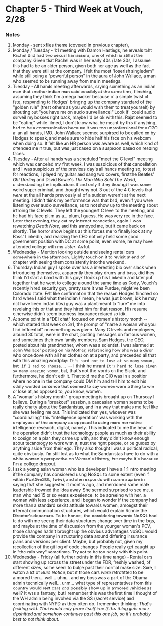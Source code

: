 # Chapter 5 - Third Week at Vouch, 2/28

### Notes

1. Monday - sent xfiles theme (covered in previous chapter), 
1. Monday / Tuesday - 1:1 meeting with Damon Hastings, he reveals taht Rachel Bird had two sexual harrassers, one of which is still at the company. Given that Rachel was in her early 40s / late 30s, I assume this had to be an older person, given both her age as well as the fact that they were still at the company. I felt the most "loserish singledom" while still being a "powerful person" in the aura of John Wallace, a man who seemed to be running away from me in meetings.
1. Tuesday - All hands meeting afterwards, saying something as an indian man that another indian man said possibly at the same time, flinching, assuming they think I'm a mega hacker because of a simple twist of fate, responding to Hodges' bringing up the company standard of the "golden rule" (treat others as you would wish them to treat yourself) by shouting out "you have me on audio surveillance!" Look if I could audio surveil my bosses right back, maybe I'd be ok with this. Rajat seemed to be "eating" while filmed, I don't know what he meant by this if anything, had to be a communication because it was too unprofessional for a CPO at an all hands, IMO. John Wallace seemed surpirsed to be called on by Hodges to speak, and made sure to hide half his face on his webcam when doing so. It felt like an HR person was aware as well, which kind of offended me if true, but was just based on a suspicion based on reading faces.
1. Tuesday - After all hands was a scheduled "meet the C level" meeting which was canceled my first week. I was suspicious of that cancellation and I was suspicious of the previous day's all hands meeting so, to test for reactions, I played my guitar and sang two covers, first the Beatles' _Oh! Darling_ and David Bowie's _The Man Who Sold The World_, understanding the implications if and only if they thouhgt I was some weird super criminal, and thought why not. 3 out of the 4 C levels that _were_ at the all hands previously all of a sudden weren't at the next meeting. I didn't think my performance was that bad, even if you were listening over audio surveillance, as to not show up to the meeting about introing the C levels. They left the youngest C level to the meeting, and he had his face plum as a... plum, I guess. He was very red in the face. Later that evening, they cut my internet connection, again. I was rewatching _Death Note_, and this annoyed me, but it came back on shortly. The horror show begins as this forces me to finally look at my Boss' LinkedIn, and realizing the CEO not only held some good governemnt position with DC at some point, even worse, he may have attended college with my _sister_. Awful.
1. Wednesday - Mention looking outside and seeing rental cars somewhere in the afternoon. Lightly touch on it to revisit at end of chapter with seeing them consistently into the weekend.
1. Thursday: Indian guy I spoke over has a interesting bio over slack when introducing themselves, apparently they play drums and bass, did they think I'd start a band with this guy? I look up his LinkedIn and later put together that he went to college around the same time as Cody, Vouch's recently hired security guy, pretty sure it was Purdue, might've been Colorado state. Felt like confirmation that the reason Hodges flinched so hard when I said what the indian (I mean, he was jsut brown, idk he may not have been indian btw) guy was a plant meant to "lure" me into revelaing this or that and they hired him for that reason. His resume otherwise didn't seem business insurance related so idk.
1. At some point in a "DEI chat" focused on women's history month -- which started that week on 3/1, the prompt of "name a woman who you find influential" or osmething was given. Many C levels and employees, around 30 total, were in the chat, posting messages on famous women, and sometimes their own family members. Sam Hodges, the CEO, posted about his grandmother, whom was a scientist. I was alarmed at John Wallace' posting on his Mother, referencing how she was a diver who once dove with all her clothes on at a party, and preceeded all that with this amazing wordplay: `It's hard not to lose at so many woman, but if I had to choose...` -- I think he meant `It's hard to lose given so many amazing women`, but, that's not the words on the Slack, and furthermore, he didn't edit it. That told me the CIO was in a position where no one in the company could DM him and tell him to edit his oddly worded sentence that seemed to say women were a thing to win or lose at, as opposed to, you know, women.
1. A "woman's history month" group meeting is brought up on Thursday I believe. During a "breakout" session, a caucasian woman seems to be really chatty about the Sandanistas, and in a way that makes me feel like she was feeling me out. This indicated that yes, whoever was "coordinating" this "intelligence operation" was working with the employees of the company as opposed to using more normative intelligence research, digital, namely. This indicated to me the head of the operation didn't trust the technology people as much as their ability to cosign on a plan they came up with, and they didn't know enough about technology to work with it, trust the right people, or be guided by anything aside from their ego. They also thought I was a political radical, quite obviously. I'm still lost as to what the Sandanistas have to do with a white woman's perspective on Woman's History, but maybe it's because I'm a college dropout. 
1. I ask a young asian woman who is a developer I have a 1:1 intro meeting if the company has considered using NoSQL to some extent (even if within PostGreSQL, fwiw), and she responds with some suprise in saying that she suggested it months ago, and mentioned some male leadership frowned the idea away. She seemed surprised to see me, a man who had 15 or so years experience, to be agreeing with her, a woman with less experience, and I began to wonder if the company had more than a standard sexist attitude towards women, amongst their internal communication structures, which would explain Ronnie the Director's departure. To be honest, the considering towards NoSQL had to do with me seeing their data structures change over time in the logs, and maybe at the time of discussion from the younger woman's POV, those changes hadn't brought up the obvious advantages NoSQL would provide the company in structuring data around differing insurance plans and versions per client. Maybe, but probably not, given my recollection of the git log of code changes. People really get caught up in "the rails way" sometimes. Try not to be too nerdy with this point.
1. Wednesday - Friday (all further points in this time range) - Rental cars start showing up across the street under the FDR, freshly washed, of different sizes, some seem to bulge past their normal make size. Sure, I watch a lot of _Burn Notice_, but if those cars _were_ retrofitted to be armored then... well... uhm... and my boss was a part of the Obama admin technically well... uhm... what type of representatives from this country would rent cars _and_ possibly show up in armored vehicles as well? It was a fantasy, but I remember this was the first time I thought of the WH admin being involved via the SS (secret service) and coordinating with NYPD as they often do. I remember thinking: _That's fucking wild. That would only prove itself true if this thing gets more dipshitted and somehow continues past this one job, so it's probably best to not think about._
